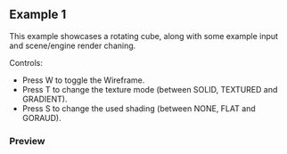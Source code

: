 ## Example 1
This example showcases a rotating cube, along with some example input and scene/engine render chaning.

Controls:
- Press W to toggle the Wireframe.
- Press T to change the texture mode (between SOLID, TEXTURED and GRADIENT).
- Press S to change the used shading (between NONE, FLAT and GORAUD).

### Preview
